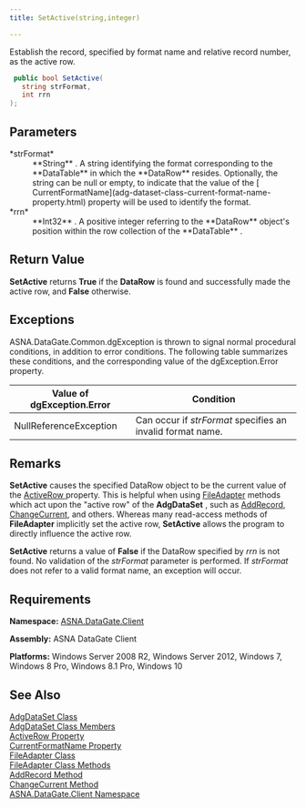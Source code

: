 ```yaml
---
title: SetActive(string,integer)

---
```


Establish the record, specified by format name and relative record number, as the active row.

```cs
 public bool SetActive(
   string strFormat,
   int rrn
);
```




## Parameters

<dl>
        <dt>
 *strFormat* 
        </dt>
        <dd>
 **String** . A string identifying the format corresponding to the **DataTable** in which the **DataRow**  resides. 
						Optionally, the string can be null or empty, to indicate that the value of the [
							CurrentFormatName](adg-dataset-class-current-format-name-property.html) property will be used to identify the format. </dd>
        <dt>
 *rrn* 
        </dt>
        <dd>
 **Int32** . A positive integer referring to the **DataRow**  object's 
								position within the row collection of the **DataTable** .</dd>
</dl>

## Return Value

**SetActive** returns **True** if the **DataRow** is found and successfully made the active row, and **False** otherwise.
## Exceptions

ASNA.DataGate.Common.dgException is thrown to signal normal procedural conditions, in addition to error conditions. The following table summarizes these conditions, and the corresponding value of the dgException.Error property.
<br />



| Value of dgException.Error | Condition |
| ---- | ---- |
| NullReferenceException | Can occur if *strFormat* specifies an invalid format name. |



## Remarks

**SetActive** causes the specified DataRow object to be the current value of the [ActiveRow ](adg-dataset-class-active-row-property.html) property. This is helpful when using [FileAdapter](file-adapter-methods.html) methods which act upon the "active row" of the **AdgDataSet** , such as [AddRecord](file-adapter-class-add-record-method.html), [ ChangeCurrent](file-adapter-class-change-current-method.html), and others. Whereas many read-access methods of **FileAdapter** implicitly set the active row, **SetActive** allows the program to directly influence the active row.

**SetActive** returns a value of **False** if the DataRow specified by *rrn* is not found. No validation of the *strFormat* parameter is performed. If *strFormat* does not refer to a valid format name, an exception will occur.
## Requirements

**Namespace:** [ASNA.DataGate.Client](datagate-client-namespace.html) 

**Assembly:** ASNA DataGate Client

**Platforms:** Windows Server 2008 R2, Windows Server 2012, Windows 7, Windows 8 Pro, Windows 8.1 Pro, Windows 10
## See Also


[AdgDataSet Class](adg-dataset-class.html)
      <br />
[AdgDataSet Class Members](adg-dataset-members.html)
      <br />
[ActiveRow Property](adg-dataset-class-active-row-property.html)
      <br />
      [CurrentFormatName 
					Property](adg-dataset-class-current-format-name-property.html)
      <br />
[FileAdapter Class](file-adapter-class.html)
      <br />
[FileAdapter Class Methods](file-adapter-methods.html)
      <br />
[AddRecord Method](file-adapter-class-add-record-method.html)
      <br />
[ChangeCurrent Method](file-adapter-class-change-current-method.html)
      <br />
[ASNA.DataGate.Client Namespace](datagate-client-namespace.html)

